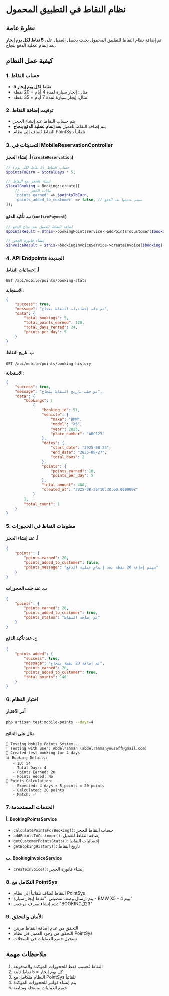 # نظام النقاط في التطبيق المحمول

## نظرة عامة
تم إضافة نظام النقاط للتطبيق المحمول بحيث يحصل العميل على **5 نقاط لكل يوم إيجار** بعد إتمام عملية الدفع بنجاح.

## كيفية عمل النظام

### 1. حساب النقاط
- **5 نقاط لكل يوم إيجار**
- مثال: إيجار سيارة لمدة 4 أيام = 20 نقطة
- مثال: إيجار سيارة لمدة 7 أيام = 35 نقطة

### 2. توقيت إضافة النقاط
- يتم حساب النقاط عند إنشاء الحجز
- يتم إضافة النقاط للعميل **بعد إتمام عملية الدفع بنجاح**
- النقاط تُضاف إلى نظام PointSys تلقائياً

### 3. التحديثات في MobileReservationController

#### أ. إنشاء الحجز (`createReservation`)
```php
// حساب النقاط (5 نقاط لكل يوم)
$pointsToEarn = $totalDays * 5;

// إنشاء الحجز مع النقاط
$localBooking = Booking::create([
    // ... بيانات الحجز
    'points_earned' => $pointsToEarn,
    'points_added_to_customer' => false, // سيتم تحديثها بعد الدفع
]);
```

#### ب. تأكيد الدفع (`confirmPayment`)
```php
// إضافة النقاط للعميل بعد نجاح الدفع
$pointsResult = $this->bookingPointsService->addPointsToCustomer($booking);

// إنشاء فاتورة الحجز
$invoiceResult = $this->bookingInvoiceService->createInvoice($booking);
```

### 4. API Endpoints الجديدة

#### أ. إحصائيات النقاط
```
GET /api/mobile/points/booking-stats
```
**الاستجابة:**
```json
{
    "success": true,
    "message": "تم جلب إحصائيات النقاط بنجاح",
    "data": {
        "total_bookings": 5,
        "total_points_earned": 120,
        "total_days_rented": 24,
        "points_per_day": 5
    }
}
```

#### ب. تاريخ النقاط
```
GET /api/mobile/points/booking-history
```
**الاستجابة:**
```json
{
    "success": true,
    "message": "تم جلب تاريخ النقاط بنجاح",
    "data": {
        "bookings": [
            {
                "booking_id": 51,
                "vehicle": {
                    "make": "BMW",
                    "model": "X5",
                    "year": 2023,
                    "plate_number": "ABC123"
                },
                "dates": {
                    "start_date": "2025-08-25",
                    "end_date": "2025-08-27",
                    "total_days": 2
                },
                "points": {
                    "points_earned": 10,
                    "points_per_day": 5
                },
                "total_amount": 400,
                "created_at": "2025-08-25T10:30:00.000000Z"
            }
        ],
        "total_count": 1
    }
}
```

### 5. معلومات النقاط في الحجوزات

#### أ. عند إنشاء الحجز
```json
{
    "points": {
        "points_earned": 20,
        "points_added_to_customer": false,
        "points_message": "سيتم إضافة 20 نقطة بعد إتمام عملية الدفع"
    }
}
```

#### ب. عند جلب الحجوزات
```json
{
    "points": {
        "points_earned": 20,
        "points_added_to_customer": true,
        "points_status": "تم إضافة النقاط"
    }
}
```

#### ج. عند تأكيد الدفع
```json
{
    "points_added": {
        "success": true,
        "message": "تم إضافة 20 نقطة بنجاح",
        "points_earned": 20,
        "points_added_to_customer": true,
        "total_points": 140
    }
}
```

### 6. اختبار النظام

#### أمر الاختبار
```bash
php artisan test:mobile-points --days=4
```

#### مثال على النتائج
```
🧪 Testing Mobile Points System...
👤 Testing with user: Abdelrahman (abdelrahmanyouseff@gmail.com)
📅 Created test booking for 4 days
📊 Booking Details:
   - ID: 54
   - Total Days: 4
   - Points Earned: 20
   - Points Added: No
🧮 Points Calculation:
   - Expected: 4 days × 5 points = 20 points
   - Calculated: 20 points
   - Match: ✅
```

### 7. الخدمات المستخدمة

#### أ. BookingPointsService
- `calculatePointsForBooking()`: حساب النقاط للحجز
- `addPointsToCustomer()`: إضافة النقاط للعميل
- `getCustomerPointsStats()`: إحصائيات النقاط
- `getBookingHistory()`: تاريخ النقاط

#### ب. BookingInvoiceService
- `createInvoice()`: إنشاء فاتورة الحجز

### 8. التكامل مع PointSys
- النقاط تُضاف تلقائياً إلى نظام PointSys
- يتم إرسال وصف تفصيلي: "نقاط إيجار سيارة - BMW X5 - 4 يوم"
- يتم إنشاء معرف مرجعي: "BOOKING_123"

### 9. الأمان والتحقق
- التحقق من عدم إضافة النقاط مرتين
- التحقق من وجود العميل في نظام PointSys
- تسجيل جميع العمليات في السجلات

## ملاحظات مهمة
1. النقاط تُحسب فقط للحجوزات المؤكدة والمدفوعة
2. كل يوم إيجار = 5 نقاط ثابتة
3. النظام متكامل مع PointSys تلقائياً
4. يتم إنشاء فواتير للحجوزات المؤكدة
5. جميع العمليات مسجلة ومتابعة
